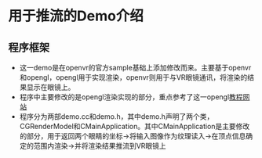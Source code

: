 # 用于推流的Demo介绍

## 程序框架
- 这一demo是在openvr的官方sample基础上添加修改而来。主要基于openvr和opengl，opengl用于实现渲染，openvr则用于与VR眼镜通讯，将渲染的结果显示在眼镜上。
- 程序中主要修改的是opengl渲染实现的部分，重点参考了这一opengl[教程网站](https://learnopengl.com/ "With a Title")
- 程序分为两部demo.cc和demo.h，其中demo.h声明了两个类，CGRenderModel和CMainApplication。其中CMainApplication是主要修改的部分，用于返回两个眼睛的坐标->将输入图像作为纹理读入->在顶点信息确定的范围内渲染->并将渲染结果推流到VR眼镜上

